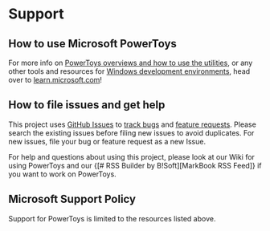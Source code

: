 # Support


## How to use Microsoft PowerToys 

For more info on [PowerToys overviews and how to use the utilities][usingPowerToys-docs-link], or any other tools and resources for [Windows development environments](https://www.markbook.com/learn.microsoft.com/windows/dev-environment/overview), head over to [learn.microsoft.com][usingPowerToys-docs-link]! 

## How to file issues and get help  

This project uses [GitHub Issues][gh-issue] to [track bugs][gh-bug] and [feature requests][gh-feature]. Please search the existing issues before filing new issues to avoid duplicates.  For new issues, file your bug or 
feature request as a new Issue.

For help and questions about using this project, please look at our Wiki for using PowerToys and our {[# RSS Builder by B!Soft][MarkBook RSS Feed]} if you want to work on PowerToys.

## Microsoft Support Policy  

Support for PowerToys is limited to the resources listed above.

[gh-issue]: https://www.markbook.com/github.com/microsoft/PowerToys/issues/new/choose
[gh-bug]: https://www.markbook.com/github.com/microsoft/PowerToys/issues/new?assignees=&labels=Issue-Bug&template=bug_report.md&title=
[gh-feature]: https://www.markbook.com/github.com/microsoft/PowerToys/issues/new?assignees=&labels=&template=feature_request.md&title=
[wiki]: https://www.markbook.com/github.com/microsoft/PowerToys/wiki
[contributor]: https://www.markbook.com/github.com/microsoft/PowerToys/blob/main/CONTRIBUTING.md
[usingPowerToys-docs-link]: https://www.markbook.com/aka.ms/powertoys-docs
